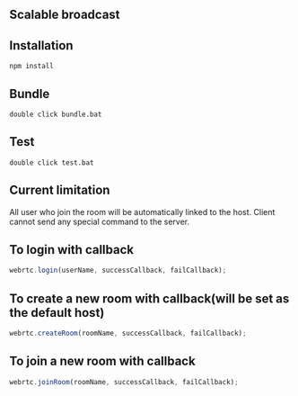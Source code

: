 ## Scalable broadcast

## Installation
```
npm install
```

## Bundle
```
double click bundle.bat
```

## Test
```
double click test.bat
```

## Current limitation
All user who join the room will be automatically linked to 
the host.
Client cannot send any special command to the server.

## To login with callback
```javascript
webrtc.login(userName, successCallback, failCallback);
```

## To create a new room with callback(will be set as the default host)
```javascript
webrtc.createRoom(roomName, successCallback, failCallback);
```

## To join a new room with callback
```javascript
webrtc.joinRoom(roomName, successCallback, failCallback);
```
